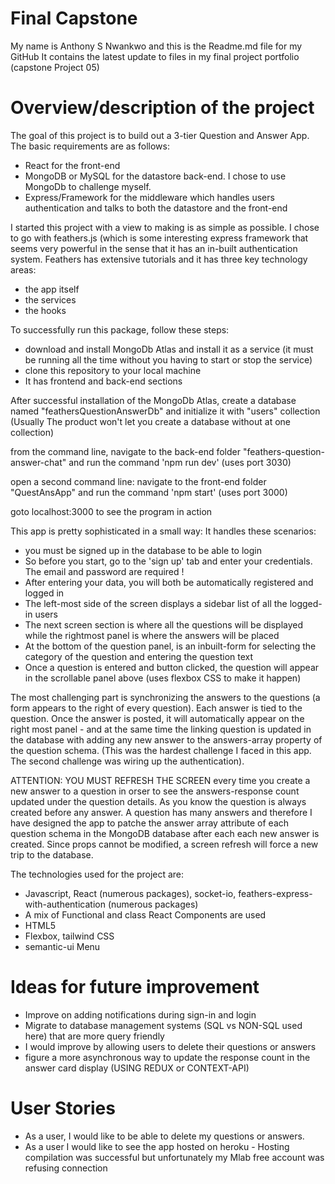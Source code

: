 
Final Capstone
==============

My name is Anthony S Nwankwo and this is the Readme.md file for my GitHub 
It contains the latest update to files in my final project portfolio (capstone Project 05)

Overview/description of the project
============================================


The goal of this project is to build out a 3-tier Question and Answer App. The basic requirements are as follows:

- React for the front-end
- MongoDB or MySQL for the datastore back-end. I chose to use MongoDb to challenge myself. 
- Express/Framework for the middleware which handles users authentication and talks to both the datastore and the front-end 

I started this project with a view to making is as simple as possible. I chose to go with feathers.js (which is some interesting express framework that 
seems very powerful in the sense that it has an in-built authentication system. Feathers has extensive tutorials and it has three key technology areas:

- the app itself
- the services
- the hooks 

 To successfully run this package, follow these steps:
 

- download and install MongoDb Atlas and install it as a service (it must be running all the time without you having to start or stop the service)
- clone this repository to your local machine 
- It has frontend and back-end sections

After successful installation of the MongoDb Atlas, create a database named "feathersQuestionAnswerDb" and initialize it with "users" collection 
(Usually The product won't let you create a database without at one collection)

from the command line, 
navigate to the back-end folder "feathers-question-answer-chat" and run the command 'npm run dev'   (uses port 3030)

open a second command line:
navigate to the front-end folder "QuestAnsApp" and run the command 'npm start'  (uses port 3000)

goto localhost:3000 to see the program in action 


This app is pretty sophisticated in a small way: It handles these scenarios:

- you must be signed up in the database to be able to login
- So before you start, go to the 'sign up' tab and enter your credentials. The email and password are required !
- After entering your data, you will both be automatically registered and logged in
- The left-most side of the screen displays a sidebar list of all the logged-in users
- The next screen section is where all the questions will be displayed while the rightmost panel is where the answers will be placed
- At the bottom of the question panel, is an inbuilt-form for selecting the category of the question and entering the question text  
- Once a question is entered and button clicked, the question will appear in the scrollable panel above (uses flexbox CSS to make it happen)

The most challenging part is synchronizing the answers to the questions (a form appears to the right of every question). Each answer is tied to the question. Once the 
answer is posted, it will automatically appear on the right most panel - and at the same time the linking question is updated in the database with adding any new answer to the answers-array 
property of the question schema. (This was the hardest challenge I faced in this app. The second challenge was wiring up the authentication). 

ATTENTION:
YOU MUST REFRESH THE SCREEN every time you create a new answer to a question in orser to see the answers-response count updated under the question details.
As you know the question is always created before any answer. A question has many answers and therefore I have designed the app to patche the answer array attribute of each question schema 
in the MongoDB database after each each new answer is created. Since props cannot be modified, a screen refresh will
force a new trip to the database. 


The technologies used for the project are:

* Javascript, React (numerous packages), socket-io, feathers-express-with-authentication  (numerous packages)
* A mix of Functional and class React Components are used 
* HTML5
* Flexbox, tailwind  CSS
* semantic-ui Menu 



Ideas for future improvement
============================

-	Improve on adding notifications during sign-in and login  	
-	Migrate to database management systems (SQL vs NON-SQL used here) that are more query friendly   
-   I would improve by allowing users to delete their questions or answers
-   figure a more asynchronous way to update the response count in the answer card display (USING REDUX or CONTEXT-API)


User Stories
============

-   As a user, I would like to be able to delete my questions or answers.  
-   As a user I would like to see the app hosted on heroku - Hosting compilation was successful but unfortunately my Mlab free account was refusing connection    
    
 
